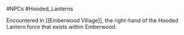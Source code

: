 #NPCs #Hooded_Lanterns 

Encountered in [[Emberwood Village]], the right-hand of the Hooded Lantern force that exists within Emberwood. 